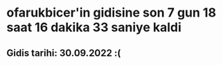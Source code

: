 # ofarukbicer'in gidisine son 7 gun 18 saat 16 dakika 33 saniye kaldi

## Gidis tarihi: 30.09.2022 :(